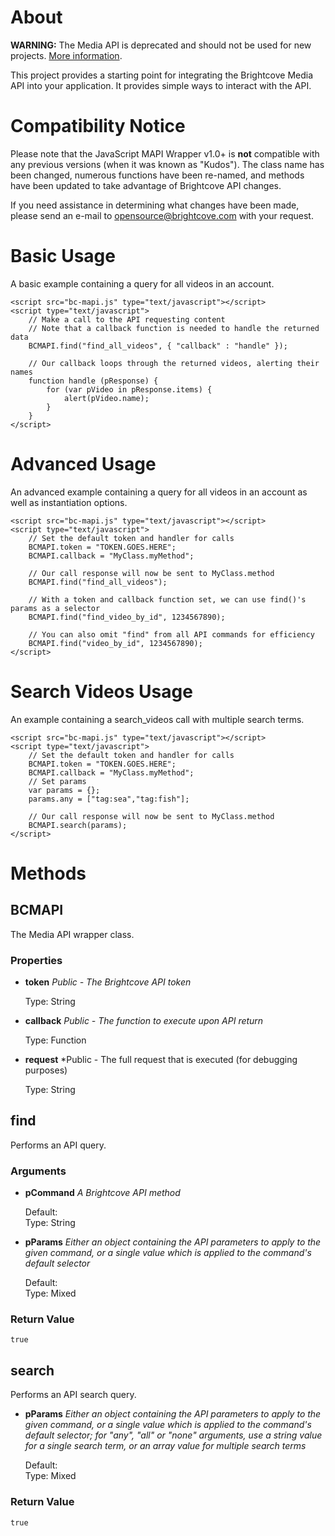 About
=====

**WARNING:** The Media API is deprecated and should not be used for new projects. [More information](https://support.brightcove.com/en/service-changes).



This project provides a starting point for integrating the Brightcove Media
API into your application. It provides simple ways to interact with the
API.

Compatibility Notice
====================

Please note that the JavaScript MAPI Wrapper v1.0+ is **not** compatible with any
previous versions (when it was known as "Kudos"). The class name has been
changed, numerous functions have been re-named, and methods have been
updated to take advantage of Brightcove API changes.

If you need assistance in determining what changes have been made, please
send an e-mail to opensource@brightcove.com with your request.

Basic Usage
===========
A basic example containing a query for all videos in an account.
	
	<script src="bc-mapi.js" type="text/javascript"></script>
	<script type="text/javascript">
		// Make a call to the API requesting content
		// Note that a callback function is needed to handle the returned data
		BCMAPI.find("find_all_videos", { "callback" : "handle" });
		
		// Our callback loops through the returned videos, alerting their names
		function handle (pResponse) {
			for (var pVideo in pResponse.items) {
				alert(pVideo.name);
			}
		}
	</script>
	

Advanced Usage
==============
An advanced example containing a query for all videos in an account as well as instantiation options.
	
	<script src="bc-mapi.js" type="text/javascript"></script>
	<script type="text/javascript">
		// Set the default token and handler for calls
		BCMAPI.token = "TOKEN.GOES.HERE";
		BCMAPI.callback = "MyClass.myMethod";
		
		// Our call response will now be sent to MyClass.method
		BCMAPI.find("find_all_videos");
		
		// With a token and callback function set, we can use find()'s params as a selector
		BCMAPI.find("find_video_by_id", 1234567890);
		
		// You can also omit "find" from all API commands for efficiency
		BCMAPI.find("video_by_id", 1234567890);
	</script>
		
Search Videos Usage
===================
An example containing a search_videos call with multiple search terms.

	<script src="bc-mapi.js" type="text/javascript"></script>
	<script type="text/javascript">
		// Set the default token and handler for calls
		BCMAPI.token = "TOKEN.GOES.HERE";
		BCMAPI.callback = "MyClass.myMethod";
		// Set params
		var params = {};
		params.any = ["tag:sea","tag:fish"];
		
		// Our call response will now be sent to MyClass.method
		BCMAPI.search(params);
	</script>

	


Methods
=======

BCMAPI
------
The Media API wrapper class.

### Properties
- **token** *Public - The Brightcove API token*

	Type:		String
	
- **callback** *Public - The function to execute upon API return*

	Type:		Function
	
- **request** *Public - The full request that is executed (for debugging purposes)

	Type:		String
	
	
find
----
Performs an API query.

### Arguments
- **pCommand** *A Brightcove API method*

	Default:	
	Type:		String
	
- **pParams** *Either an object containing the API parameters to apply to the given command, or a single value which is applied to the command's default selector*

	Default:	
	Type:		Mixed

### Return Value

	true
	
	
search
------
Performs an API search query.
		
- **pParams** *Either an object containing the API parameters to apply to the given command, or a single value which is applied to the command's default selector; for "any", "all" or "none" arguments, use a string value for a single search term, or an array value for multiple search terms*
	
	Default:	
	Type:		Mixed	

### Return Value

	true
